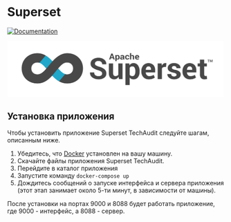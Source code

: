 # Superset
[![Documentation](https://img.shields.io/badge/docs-apache.org-blue.svg)](https://superset.apache.org)

<img
  src="https://github.com/apache/superset/raw/master/superset-frontend/src/assets/branding/superset-logo-horiz-apache.png"
  alt="Superset"
  width="500"
/>

## Установка приложения

Чтобы установить приложение Superset TechAudit следуйте шагам, описанным ниже.
1. Убедитесь, что [Docker](https://www.docker.com/products/docker-desktop/) установлен на вашу машину.
2. Скачайте файлы приложения Superset TechAudit.
3. Перейдите в каталог приложения
4. Запустите команду `docker-compose up`
5. Дождитесь сообщений о запуске интерфейса и сервера приложения (этот этап занимает около 5-ти минут, в зависимости от машины).<br/> 


После установки на портах 9000 и 8088 будет работать приложение, где 9000 - интерфейс, а 8088 - сервер.
